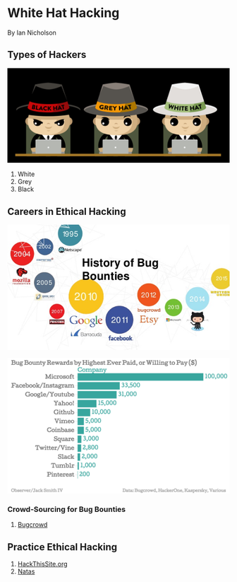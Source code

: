 # White Hat Hacking

By Ian Nicholson

## Types of Hackers

![gh](https://github.com/newcoding-bootcamp/white-hat-hacking/blob/master/whitegrayblackhat.jpg)

1. White
2. Grey
3. Black


## Careers in Ethical Hacking


![Bug Bounty history](https://github.com/newcoding-bootcamp/white-hat-hacking/blob/master/history%20of%20bug%20bounties.jpg)

![Bug Bounty payouts](https://github.com/newcoding-bootcamp/white-hat-hacking/blob/master/bug-bounty-rewards-by-highest-ever-paid-or-willing-to-pay-company_chartbuilder-1.png)

### Crowd-Sourcing for Bug Bounties

1. [Bugcrowd](https://www.bugcrowd.com/)

## Practice Ethical Hacking

1. [HackThisSite.org](https://www.hackthissite.org/)
1. [Natas](http://overthewire.org/wargames/natas/)